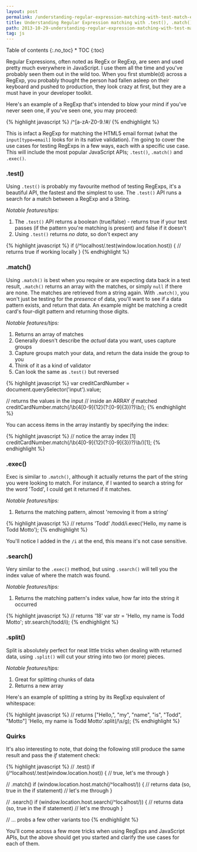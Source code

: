 ```yaml
---
layout: post
permalink: /understanding-regular-expression-matching-with-test-match-exec-search-and-split/
title: Understanding Regular Expression matching with .test(), .match(), .exec(), .search() and .split()
path: 2013-10-29-understanding-regular-expression-matching-with-test-match-exec-search-and-split.md
tag: js
---
```


<div class="toc" markdown="1">
<span class="gamma">Table of contents</span>
{:.no_toc}
* TOC
{:toc}
</div>

Regular Expressions, often noted as RegEx or RegExp, are seen and used pretty much everywhere in JavaScript. I use them all the time and you've probably seen them out in the wild too. When you first stumble(d) across a RegExp, you probably thought the person had fallen asleep on their keyboard and pushed to production, they look crazy at first, but they are a must have in your developer toolkit.

Here's an example of a RegExp that's intended to blow your mind if you've never seen one, if you've seen one, you may proceed:

{% highlight javascript %}
/^[a-zA-Z0-9.!#$%&’*+/=?^_`{|}~-]+@[a-zA-Z0-9-]+(?:\.[a-zA-Z0-9-]+)*$/
{% endhighlight %}

This is infact a RegExp for matching the HTML5 email format (what the `input[type=email]` looks for in its native validation). I'm going to cover the use cases for testing RegExps in a few ways, each with a specific use case. This will include the most popular JavaScript APIs; `.test()`, `.match()` and `.exec()`.

### .test()
Using `.test()` is probably my favourite method of testing RegExps, it's a beautiful API, the fastest and the simplest to use. The `.test()` API runs a search for a match between a RegExp and a String.

_Notable features/tips:_

1. The `.test()` API returns a boolean (true/false) - returns true if your test passes (if the pattern you're matching is present) and false if it doesn't
2. Using `.test()` returns _no data_, so don't expect any

{% highlight javascript %}
if (/^localhost/.test(window.location.host)) {
  // returns true if working locally
}
{% endhighlight %}

### .match()
Using `.match()` is best when you require or are expecting data back in a test result, `.match()` returns an array with the matches, or simply `null` if there are none. The matches are retrieved from a string again. With `.match()`, you won't just be testing for the _presence_ of data, you'll want to see if a data pattern exists, and return that data. An example might be matching a credit card's four-digit pattern and returning those digits.

_Notable features/tips:_

1. Returns an array of matches
2. Generally doesn't describe the _actual_ data you want, uses capture groups
3. Capture groups match your data, and return the data inside the group to you
4. Think of it as a kind of validator
5. Can look the same as `.test()` but reversed

{% highlight javascript %}
var creditCardNumber = document.querySelector('input').value;

// returns the values in the input
// inside an ARRAY *if* matched
creditCardNumber.match(/\b(4[0-9]{12}(?:[0-9]{3})?)\b/);
{% endhighlight %}

You can access items in the array instantly by specifying the index:

{% highlight javascript %}
// notice the array index [1]
creditCardNumber.match(/\b(4[0-9]{12}(?:[0-9]{3})?)\b/)[1];
{% endhighlight %}

### .exec()
Exec is similar to `.match()`, although it actually returns the part of the string you were looking to match. For instance, if I wanted to search a string for the word 'Todd', I could get it returned if it matches.

_Notable features/tips:_

1. Returns the matching pattern, almost 'removing it from a string'

{% highlight javascript %}
// returns 'Todd'
/todd/i.exec('Hello, my name is Todd Motto');
{% endhighlight %}

You'll notice I added in the `/i` at the end, this means it's not case sensitive.

### .search()
Very similar to the `.exec()` method, but using `.search()` will tell you the index value of where the match was found.

_Notable features/tips:_

1. Returns the matching pattern's index value, how far into the string it occurred

{% highlight javascript %}
// returns '18'
var str = 'Hello, my name is Todd Motto';
str.search(/todd/i);
{% endhighlight %}

### .split()
Split is absolutely perfect for neat little tricks when dealing with returned data, using `.split()` will cut your string into two (or more) pieces.

_Notable features/tips:_

1. Great for splitting chunks of data
2. Returns a new array

Here's an example of splitting a string by its RegExp equivalent of whitespace:

{% highlight javascript %}
// returns ["Hello,", "my", "name", "is", "Todd", "Motto"]
'Hello, my name is Todd Motto'.split(/\s/g);
{% endhighlight %}

### Quirks
It's also interesting to note, that doing the following still produce the same result and pass the _if_ statement check:

{% highlight javascript %}
// .test()
if (/^localhost/.test(window.location.host)) {
  // true, let's me through
}

// .match()
if (window.location.host.match(/^localhost/)) {
  // returns data (so, true in the if statement)
  // let's me through
}

// .search()
if (window.location.host.search(/^localhost/)) {
  // returns data (so, true in the if statement)
  // let's me through
}

// ... probs a few other variants too
{% endhighlight %}

You'll come across a few more tricks when using RegExps and JavaScript APIs, but the above should get you started and clarify the use cases for each of them.
